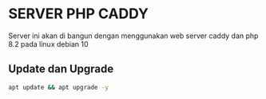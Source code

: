 # SERVER PHP CADDY
Server ini akan di bangun dengan menggunakan web server caddy dan php 8.2 pada linux debian 10

## Update dan Upgrade
```bash
apt update && apt upgrade -y
```

## 
